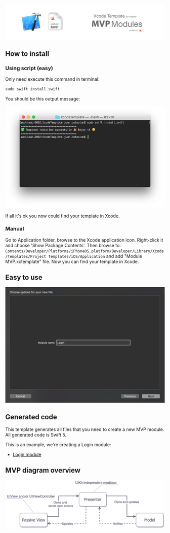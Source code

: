 ![](assets/header.jpg)


## How to install

### Using script (easy)
Only need execute this command in terminal:
```swift
sudo swift install.swift
```
You should be this output message:

![](assets/terminal.png)

If all it's ok you now could find your template in Xcode.

### Manual
Go to Application folder, browse to the Xcode application icon. Right-click it and choose 'Show Package Contents'. Then browse to:
`Contents/Developer/Platforms/iPhoneOS.platform/Developer/Library/Xcode/Templates/Project Templates/iOS/Application` and add "Module MVP.xctemplate" file. Now you can find your template in Xcode.

## Easy to use
![](/assets/wizard.png)

## Generated code
This template generates all files that you need to create a new MVP module. All generated code is Swift 5.

This is an example, we're creating a Login module:

- [Login module](/assets/default.md)


## MVP diagram overview
![Preview](/assets/mvp_diagram.png)
